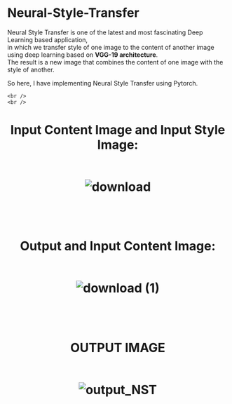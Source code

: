 # Neural-Style-Transfer

Neural Style Transfer is one of the latest and most fascinating Deep Learning based application,  
in which we transfer style of one image to the content of another image using deep learning based on **VGG-19 architecture**.  
The result is a new image that combines the content of one image with the style of another.


So here,
I have implementing Neural Style Transfer using Pytorch.

    <br />
    <br />
<h1 align="center">Input Content Image and Input Style Image:
  <br />
    <br />
  
![download](https://user-images.githubusercontent.com/111170719/213918515-556f63fc-12e3-49c6-a1a7-7071cab66f7e.png)
  
</h1>

  <br />
    <br />
      
<h1 align="center">Output and Input Content Image:
    <br />
  <br />

  ![download (1)](https://user-images.githubusercontent.com/111170719/213918584-c976b629-901f-42c0-99e2-05d78edd35ed.png)

</h1>
 <br /> <br />
<h1 align="center">OUTPUT IMAGE
  <br />
    <br />
  
![output_NST](https://user-images.githubusercontent.com/111170719/213918337-2f473764-a1fd-4a55-8e9a-bc99d853091b.jpg)

</h1>

